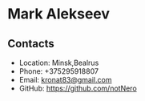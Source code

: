 # Mark Alekseev

## Contacts

- Location: Minsk,Bealrus
- Phone: +375295918807
- Email: kronat83@gmail.com
- GitHub: https://github.com/notNero